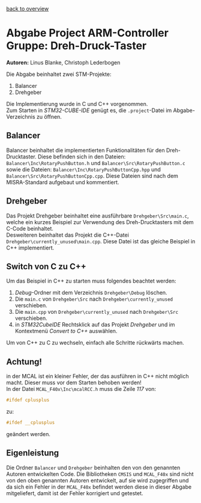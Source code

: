 [back to overview](../README.md)
# Abgabe Project ARM-Controller Gruppe: Dreh-Druck-Taster

<b>Autoren:</b> Linus Blanke, Christoph Lederbogen

Die Abgabe beinhaltet zwei STM-Projekte:
1. Balancer
2. Drehgeber

Die Implementierung wurde in C und C++ vorgenommen. <br>
Zum Starten in *STM32-CUBE-IDE* genügt es, die ```.project```-Datei im Abgabe-Verzeichnis zu öffnen.

## Balancer
Balancer beinhaltet die implementierten Funktionalitäten für den Dreh-Drucktaster. Diese befinden sich in den Dateien: ```Balancer\Inc\RotaryPushButton.h``` und ```Balancer\Src\RotaryPushButton.c``` sowie die Dateien: ```Balancer\Inc\RotaryPushButtonCpp.hpp``` und ```Balancer\Src\RotaryPushButtonCpp.cpp```. Diese Dateien sind nach dem MISRA-Standard aufgebaut und kommentiert.

## Drehgeber
Das Projekt Drehgeber beinhaltet eine ausführbare ```Drehgeber\Src\main.c```, welche ein kurzes Beispiel zur Verwendung des Dreh-Drucktasters mit dem C-Code beinhaltet. <br>
Desweiteren beinhaltet das Projekt die C++-Datei ```Drehgeber\currently_unused\main.cpp```. Diese Datei ist das gleiche Beispiel in C++ implementiert.

## Switch von C zu C++
Um das Beispiel in C++ zu starten muss folgendes beachtet werden:
1. *Debug*-Ordner mit dem Verzeichnis ```Drehgeber\Debug``` löschen.
2. Die ```main.c``` von ```Drehgeber\Src``` nach ```Drehgeber\currently_unused``` verschieben.
3. Die ```main.cpp``` von ```Drehgeber\currently_unused``` nach ```Drehgeber\Src``` verschieben.
4. in *STM32CubeIDE* Rechtsklick auf das Projekt *Drehgeber* und im Kontextmenü *Convert to C++* auswählen.

Um von C++ zu C zu wechseln, einfach alle Schritte rückwärts machen.

## Achtung!
in der MCAL ist ein kleiner Fehler, der das ausführen in C++ nicht möglich macht. Dieser muss vor dem Starten behoben werden! <br>
In der Datei ```MCAL_F40x\Inc\mcalRCC.h``` muss die Zeile *117* von:
```c
#ifdef cplusplus
```
zu:
```c
#ifdef __cplusplus
```
geändert werden.

## Eigenleistung
Die Ordner ```Balancer``` und ```Drehgeber``` beinhalten den von den genannten Autoren entwickelten Code. Die Bibliotheken ```CMSIS``` und ```MCAL_F40x``` sind nicht von den oben genannten Autoren entwickelt, auf sie wird zugegriffen und da sich ein Fehler in der ```MCAL_F40x``` befindet werden diese in dieser Abgabe mitgeliefert, damit ist der Fehler korrigiert und getestet.